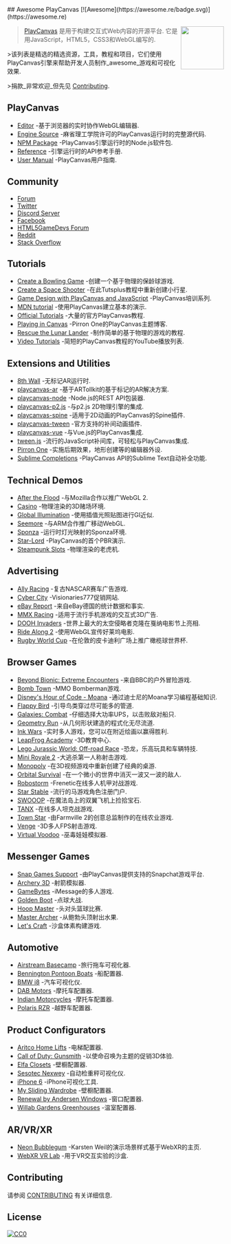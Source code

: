 <div class="github-widget" data-repo="playcanvas/awesome-playcanvas"></div>
<script async src="https://pagead2.googlesyndication.com/pagead/js/adsbygoogle.js"></script><ins class="adsbygoogle" style="display:block" data-ad-client="ca-pub-6890694312814945" data-ad-slot="5473692530" data-ad-format="auto"  data-full-width-responsive="true"></ins><script>(adsbygoogle = window.adsbygoogle || []).push({});</script>
## Awesome PlayCanvas [![Awesome](https://awesome.re/badge.svg)](https://awesome.re)

> [<img src="https://raw.githubusercontent.com/playcanvas/awesome-playcanvas/master/playcanvas-logo.png" align="right" width="100">](https://playcanvas.com)
>
> [PlayCanvas](https://playcanvas.com/) 是用于构建交互式Web内容的开源平台. 它是用JavaScript，HTML5，CSS3和WebGL编写的.
>
&gt;该列表是精选的精选资源，工具，教程和项目，它们使用PlayCanvas引擎来帮助开发人员制作_awesome_游戏和可视化效果.
>
&gt;捐款_非常欢迎_但先见 [Contributing](#contributing).



## PlayCanvas

- [Editor](https://playcanvas.com/) -基于浏览器的实时协作WebGL编辑器.
- [Engine Source](https://github.com/playcanvas/engine) -麻省理工学院许可的PlayCanvas运行时的完整源代码.
- [NPM Package](https://www.npmjs.com/package/playcanvas) -PlayCanvas引擎运行时的Node.js软件包.
- [Reference](https://developer.playcanvas.com/en/api/) -引擎运行时的API参考手册.
- [User Manual](https://developer.playcanvas.com/en/user-manual/) -PlayCanvas用户指南.

## Community

- [Forum](https://forum.playcanvas.com/)
- [Twitter](https://twitter.com/playcanvas)
- [Discord Server](https://discord.gg/RSaMRzg)
- [Facebook](https://www.facebook.com/playcanvas/)
- [HTML5GameDevs Forum](https://www.html5gamedevs.com/tags/playcanvas/)
- [Reddit](https://www.reddit.com/r/PlayCanvas/)
- [Stack Overflow](https://stackoverflow.com/questions/tagged/playcanvas)

## Tutorials

- [Create a Bowling Game](https://www.gamefromscratch.com/post/2017/05/25/PlayCanvas-Engine-Revisited.aspx) -创建一个基于物理的保龄球游戏.
- [Create a Space Shooter](https://gamedevelopment.tutsplus.com/tutorials/create-a-space-shooter-with-playcanvas-part-1--cms-28066) -在此Tutsplus教程中重新创建小行星.
- [Game Design with PlayCanvas and JavaScript](https://www.codemahal.com/tutorials/playcanvas/) -PlayCanvas培训系列.
- [MDN tutorial](https://developer.mozilla.org/en-US/docs/Games/Techniques/3D_on_the_web/Building_up_a_basic_demo_with_PlayCanvas) -使用PlayCanvas建立基本的演示.
- [Official Tutorials](https://developer.playcanvas.com/en/tutorials/) -大量的官方PlayCanvas教程.
- [Playing in Canvas](http://pirron.one/playingincanvas/) -Pirron One的PlayCanvas主题博客.
- [Rescue the Lunar Lander](https://medium.com/@omar4ur/rescue-the-lunar-lander-a-coderdojo-tutorial-5217d463e26a) -制作简单的基于物理的游戏的教程.
- [Video Tutorials](https://www.youtube.com/playlist?list=PLy57qL2R3Z6NlBQBEMnjVPT0iz320i4Ko) -简短的PlayCanvas教程的YouTube播放列表.

## Extensions and Utilities

- [8th Wall](https://www.8thwall.com/docs/web/#getting-started-with-playcanvas) -无标记AR运行时.
- [playcanvas-ar](https://github.com/playcanvas/playcanvas-ar) -基于ARTollkit的基于标记的AR解决方案.
- [playcanvas-node](https://github.com/yushimatenjin/playcanvas-node) -Node.js的REST API包装器.
- [playcanvas-p2.js](https://github.com/playcanvas/playcanvas-p2.js) -与p2.js 2D物理引擎的集成.
- [playcanvas-spine](https://github.com/playcanvas/playcanvas-spine) -适用于2D动画的PlayCanvas的Spine插件.
- [playcanvas-tween](https://github.com/playcanvas/playcanvas-tween) -官方支持的补间动画插件.
- [playcanvas-vue](https://github.com/isobolewski/playcanvas-vue) -与Vue.js的PlayCanvas集成.
- [tween.js](https://github.com/tweenjs/tween.js/) -流行的JavaScript补间库，可轻松与PlayCanvas集成.
- [Pirron One](https://pic.pirron-rodon.one) -实施后期效果，地形创建等的编辑器外设.
- [Sublime Completions](https://github.com/playcanvas/sublime-completions) -PlayCanvas API的Sublime Text自动补全功能.

## Technical Demos

- [After the Flood](https://playcanv.as/p/44MRmJRU/) -与Mozilla合作以推广WebGL 2.
- [Casino](https://playcanv.as/p/LpmXGUe6/) -物理渲染的3D赌场环境.
- [Global Illumination](https://playcanv.as/p/ZV4PW6wr/) -使用插值光照贴图进行GI近似.
- [Seemore](https://playcanv.as/p/MflWvdTW/) -与ARM合作推广移动WebGL.
- [Sponza](https://playcanv.as/p/txPePQvy/) -运行时灯光映射的Sponza环境.
- [Star-Lord](https://playcanv.as/p/SA7hVBLt/) -PlayCanvas的首个PBR演示.
- [Steampunk Slots](https://playcanv.as/p/nL1dYbMv) -物理渲染的老虎机.

## Advertising

- [Ally Racing](https://www.allyracer.com/) -复古NASCAR赛车广告游戏.
- [Cyber City](https://vz777.com/cybercity/index.html) -Visionaries777促销网站.
- [eBay Report](https://www.ebay-report.de/) -来自eBay德国的统计数据和事实.
- [MMX Racing](http://mmx.playcanvas.com/?truck=johncena) -适用于流行手机游戏的交互式3D广告.
- [DOOH Invaders](https://vimeo.com/136313614) -世界上最大的太空侵略者克隆在戛纳电影节上亮相.
- [Ride Along 2](https://vimeo.com/152996271) -使用WebGL宣传好莱坞电影.
- [Rugby World Cup](https://www.youtube.com/watch?v=onOJBCC8R7A) -在伦敦的皮卡迪利广场上推广橄榄球世界杯.

## Browser Games

- [Beyond Bionic: Extreme Encounters](https://www.bbc.co.uk/cbbc/games/beyond-bionic-extreme-encounters) -来自BBC的户外冒险游戏.
- [Bomb Town](http://bomb.town/) -MMO Bomberman游戏.
- [Disney's Hour of Code - Moana](http://partners.disney.com/hour-of-code) -通过迪士尼的Moana学习编程基础知识.
- [Flappy Bird](https://playcanv.as/p/2OlkUaxF/) -引导鸟类穿过尽可能多的管道.
- [Galaxies: Combat](https://playcanv.as/p/Ikq6Uk6A/) -仔细选择大功率UPS，以击败敌对船只.
- [Geometry Run](https://www.gamee.com/game/geometryrun) -从几何形状建造的程式化无尽流道.
- [Ink Wars](https://inkwars.io/) -实时多人游戏，您可以在附近绘画以赢得胜利.
- [LeapFrog Academy](https://www.leapfrog.com/en-us/app-center/everywhere/landing.jsp) -3D教育中心.
- [Lego Jurassic World: Off-road Race](https://www.toggo.de/spiele/jurassic-world/jurassic-world-das-gelaenderennen-6727.htm) -恐龙，乐高玩具和车辆特技.
- [Mini Royale 2](https://miniroyale2.io/) -大逃杀第一人称射击游戏.
- [Monopoly](http://benbean.openode.io/monopoly-io/?play=true) -在3D视频游戏中重新创建了经典的桌游.
- [Orbital Survival](https://playcanv.as/p/3G3RnfUz/) -在一个微小的世界中消灭一波又一波的敌人.
- [Robostorm](https://robostorm.io/) -Frenetic在线多人机甲对战游戏.
- [Star Stable](https://www.starstable.com/en/register) -流行的马游戏角色注册门户.
- [SWOOOP](https://playcanv.as/p/JtL2iqIH/) -在魔法岛上的双翼飞机上捡拾宝石.
- [TANX](https://tanx.io) -在线多人坦克战游戏.
- [Town Star](https://gala.games) -由Farmville 2的创意总监制作的在线农业游戏.
- [Venge](https://poki.com/en/g/venge-io) -3D多人FPS射击游戏.
- [Virtual Voodoo](http://www.miniclip.com/games/virtual-voodoo/en/) -巫毒娃娃模拟器.

## Messenger Games

- [Snap Games Support](https://support.snapchat.com/en-GB/a/games) -由PlayCanvas提供支持的Snapchat游戏平台.
- [Archery 3D](https://www.facebook.com/instantgames/play/2236502786367605/) -射箭模拟器.
- [GameBytes](https://apps.apple.com/us/app/gamebytes-games-for-imessage/id1506797690) -iMessage的多人游戏.
- [Golden Boot](https://www.facebook.com/instantgames/play/267920816949420/) -点球大战.
- [Hoop Master](https://www.facebook.com/instantgames/play/188237332468920/) -头对头篮球比赛.
- [Master Archer](https://www.facebook.com/instantgames/play/1315812941823883/) -从鲍勃头顶射出水果.
- [Let's Craft](https://www.facebook.com/instantgames/play/351725822100289/) -沙盒体素构建游戏.

## Automotive

- [Airstream Basecamp](https://www.airstream.com/travel-trailers/airstream-basecamp-3d-experience/) -旅行拖车可视化器.
- [Bennington Pontoon Boats](https://www.benningtonmarine.com/en-us/build-model/) -船配置器.
- [BMW i8](http://car.playcanvas.com) -汽车可视化仪.
- [DAB Motors](https://dabmotors.com/configurator/) -摩托车配置器.
- [Indian Motorcycles](https://www.indianmotorcycle.com/en-us/scout-bobber/build-color/) -摩托车配置器.
- [Polaris RZR](https://rzr.polaris.com/en-us/build-model/) -越野车配置器.

## Product Configurators

- [Aritco Home Lifts](http://www.aritcohomelifts.com/build-your-lift/) -电梯配置器.
- [Call of Duty: Gunsmith](http://gun.playcanvas.com/) -以使命召唤为主题的促销3D体验.
- [Elfa Closets](http://elfa.com/sv-se/planner) -壁橱配置器.
- [Sesotec Nexwey](https://www.sesotec.com/na/en-US/lp/nexwey) -自动检重秤可视化仪.
- [iPhone 6](http://phone.playcanvas.com) -iPhone可视化工具.
- [My Sliding Wardrobe](https://www.myslidingwardrobe.co.uk/design-your-wardrobe/) -壁橱配置器.
- [Renewal by Andersen Windows](https://www.renewalbyandersen.com/windows-doors/replacement-windows/double-hung) -窗口配置器.
- [Willab Gardens Greenhouses](http://www.vaxthusguiden.se/) -温室配置器.

## AR/VR/XR

- [Neon Bubblegum](https://www.rtz23.de/) -Karsten Weil的演示场景样式基于WebXR的主页.
- [WebXR VR Lab](https://playcanvas.com/project/446331/overview/webxr-vr-lab) -用于VR交互实验的沙盒.

## Contributing

请参阅 [CONTRIBUTING](https://github.com/playcanvas/awesome-playcanvas/blob/master/CONTRIBUTING.md) 有关详细信息.

## License

[![CC0](http://mirrors.creativecommons.org/presskit/buttons/88x31/svg/cc-zero.svg)](https://creativecommons.org/publicdomain/zero/1.0/)
